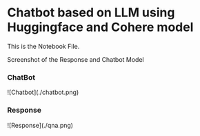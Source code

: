 # Chatbot based on LLM using Huggingface and Cohere model

This is the Notebook File.

Screenshot of the Response and Chatbot Model

<h3>ChatBot</h3>
![Chatbot](./chatbot.png)


<h3>Response</h3>
![Response](./qna.png)